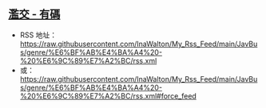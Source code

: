 ## [濫交 - 有碼](https://www.javbus.com/genre/1j)
 - RSS 地址：https://raw.githubusercontent.com/InaWalton/My_Rss_Feed/main/JavBus/genre/%E6%BF%AB%E4%BA%A4%20-%20%E6%9C%89%E7%A2%BC/rss.xml
 - 或：https://raw.githubusercontent.com/InaWalton/My_Rss_Feed/main/JavBus/genre/%E6%BF%AB%E4%BA%A4%20-%20%E6%9C%89%E7%A2%BC/rss.xml#force_feed
